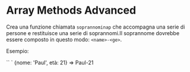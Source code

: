 # Array Methods Advanced

Crea una funzione chiamata `soprannominap` che accompagna una serie di persone e restituisce una serie di soprannomi.Il soprannome dovrebbe essere composto in questo modo: `<name>-<ge>`.

Esempio:

`` `
{nome: 'Paul', età: 21} => Paul-21
```
